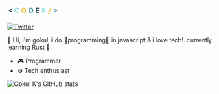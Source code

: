 <img src="https://github.com/gokul810/gokul810/blob/main/coder.gif" alt="Matrix" width="120" height="24">

[![Twitter](https://img.shields.io/badge/Follow-@Gokul_ov-1DA1F2?style=for-the-badge&logo=twitter&logoColor=white)](https://twitter.com/Gokul_ov)

👋 Hi, I'm gokul, i do 🌟programming🌟 in javascript & i love tech!. currently learning Rust 🦀

- 🎮 Programmer
- ⚙️ Tech enthusiast 

![Gokul K's GitHub stats](https://github-readme-stats.vercel.app/api?username=gokul810&show_icons=true&theme=tokyonight)

